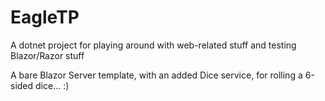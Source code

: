 # EagleTP
A dotnet project for playing around with web-related stuff and testing Blazor/Razor stuff  

A bare Blazor Server template, with an added Dice service, for rolling a 6-sided dice... :)
